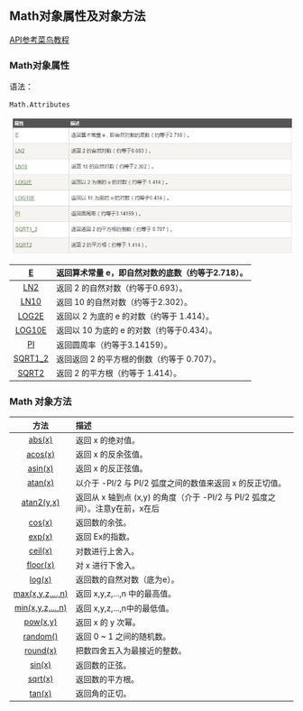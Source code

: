 ## Math对象属性及对象方法

[API参考菜鸟教程](http://www.runoob.com/jsref/jsref-obj-math.html)

### Math对象属性

语法：

```
Math.Attributes
```

![](/assets/import1.png)

| [E](http://www.runoob.com/jsref/jsref-e.html) | 返回算术常量 e，即自然对数的底数（约等于2.718）。 |
| :---: | :--- |
| [LN2](http://www.runoob.com/jsref/jsref-ln2.html) | 返回 2 的自然对数（约等于0.693）。 |
| [LN10](http://www.runoob.com/jsref/jsref-ln10.html) | 返回 10 的自然对数（约等于2.302）。 |
| [LOG2E](http://www.runoob.com/jsref/jsref-log2e.html) | 返回以 2 为底的 e 的对数（约等于 1.414）。 |
| [LOG10E](http://www.runoob.com/jsref/jsref-log10e.html) | 返回以 10 为底的 e 的对数（约等于0.434）。 |
| [PI](http://www.runoob.com/jsref/jsref-pi.html) | 返回圆周率（约等于3.14159）。 |
| [SQRT1\_2](http://www.runoob.com/jsref/jsref-sqrt1-2.html) | 返回返回 2 的平方根的倒数（约等于 0.707）。 |
| [SQRT2](http://www.runoob.com/jsref/jsref-sqrt2.html) | 返回 2 的平方根（约等于 1.414）。 |

### Math 对象方法

| 方法 | 描述 |
| :---: | :--- |
| [abs\(x\)](http://www.runoob.com/jsref/jsref-abs.html) | 返回 x 的绝对值。 |
| [acos\(x\)](http://www.runoob.com/jsref/jsref-acos.html) | 返回 x 的反余弦值。 |
| [asin\(x\)](http://www.runoob.com/jsref/jsref-asin.html) | 返回 x 的反正弦值。 |
| [atan\(x\)](http://www.runoob.com/jsref/jsref-atan.html) | 以介于 -PI/2 与 PI/2 弧度之间的数值来返回 x 的反正切值。 |
| [atan2\(y,x\)](http://www.runoob.com/jsref/jsref-atan2.html) | 返回从 x 轴到点 \(x,y\) 的角度（介于 -PI/2 与 PI/2 弧度之间）。注意y在前，x在后 |
| [cos\(x\)](http://www.runoob.com/jsref/jsref-cos.html) | 返回数的余弦。 |
| [exp\(x\)](http://www.runoob.com/jsref/jsref-exp.html) | 返回 Ex的指数。 |
| [ceil\(x\)](http://www.runoob.com/jsref/jsref-ceil.html) | 对数进行上舍入。 |
| [floor\(x\)](http://www.runoob.com/jsref/jsref-floor.html) | 对 x 进行下舍入。 |
| [log\(x\)](http://www.runoob.com/jsref/jsref-log.html) | 返回数的自然对数（底为e）。 |
| [max\(x,y,z,...,n\)](http://www.runoob.com/jsref/jsref-max.html) | 返回 x,y,z,...,n 中的最高值。 |
| [min\(x,y,z,...,n\)](http://www.runoob.com/jsref/jsref-min.html) | 返回 x,y,z,...,n中的最低值。 |
| [pow\(x,y\)](http://www.runoob.com/jsref/jsref-pow.html) | 返回 x 的 y 次幂。 |
| [random\(\)](http://www.runoob.com/jsref/jsref-random.html) | 返回 0 ~ 1 之间的随机数。 |
| [round\(x\)](http://www.runoob.com/jsref/jsref-round.html) | 把数四舍五入为最接近的整数。 |
| [sin\(x\)](http://www.runoob.com/jsref/jsref-sin.html) | 返回数的正弦。 |
| [sqrt\(x\)](http://www.runoob.com/jsref/jsref-sqrt.html) | 返回数的平方根。 |
| [tan\(x\)](http://www.runoob.com/jsref/jsref-tan.html) | 返回角的正切。 |



